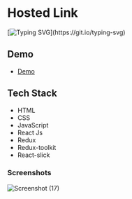 
# Hosted Link
[![Typing SVG](https://readme-typing-svg.demolab.com?font=Fira+Code&pause=1000&color=F7701A&random=false&width=435&lines=Hi!+Guys++%F0%9F%91%8B;This+is+movie+Project.)](https://git.io/typing-svg)


## Demo


- [Demo](https://priyojeetmaity-react-redux-moviesite.netlify.app/)

## Tech Stack

- HTML
- CSS
- JavaScript
- React Js
- Redux
- Redux-toolkit
- React-slick

### Screenshots
![Screenshot (17)](https://github.com/PriyajitMaity/projects/assets/134254753/639743ce-7782-4559-b6b7-fb021e520708)
